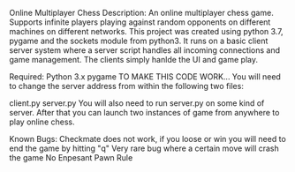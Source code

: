 Online Multiplayer Chess
Description: An online multiplayer chess game. Supports infinite players playing against random opponents on different machines on different networks. This project was created using python 3.7, pygame and the sockets module from python3. It runs on a basic client server system where a server script handles all incoming connections and game management. The clients simply hanlde the UI and game play.

Required:
Python 3.x
pygame
TO MAKE THIS CODE WORK...
You will need to change the server address from within the following two files:

client.py
server.py
You will also need to run server.py on some kind of server. After that you can launch two instances of game from anywhere to play online chess.

Known Bugs:
Checkmate does not work, if you loose or win you will need to end the game by hitting "q"
Very rare bug where a certain move will crash the game
No Enpesant Pawn Rule
